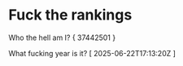 # Fuck the rankings

Who the hell am I?
{ 37442501 }

What fucking year is it?
[ 2025-06-22T17:13:20Z ]
